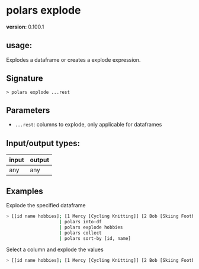 # polars explode

**version**: 0.100.1

## **usage**:

Explodes a dataframe or creates a explode expression.

## Signature

`> polars explode ...rest`

## Parameters

- `...rest`: columns to explode, only applicable for dataframes

## Input/output types:

| input | output |
| ----- | ------ |
| any   | any    |

## Examples

Explode the specified dataframe

```bash
> [[id name hobbies]; [1 Mercy [Cycling Knitting]] [2 Bob [Skiing Football]]]
                    | polars into-df
                    | polars explode hobbies
                    | polars collect
                    | polars sort-by [id, name]
```

Select a column and explode the values

```bash
> [[id name hobbies]; [1 Mercy [Cycling Knitting]] [2 Bob [Skiing Football]]] | polars into-df | polars select (polars col hobbies | polars explode)
```
